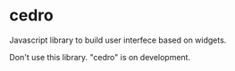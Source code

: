 # cedro

Javascript library to build user interfece based on widgets.

Don't use this library. "cedro" is on development.
